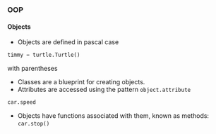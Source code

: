 ### OOP
#### Objects
- Objects are defined in pascal case
```python
timmy = turtle.Turtle()
```
with parentheses
- Classes are a blueprint for creating objects.
- Attributes are accessed using the pattern `object.attribute`
```python
car.speed
```
- Objects have functions associated with them, known as methods: `car.stop()`